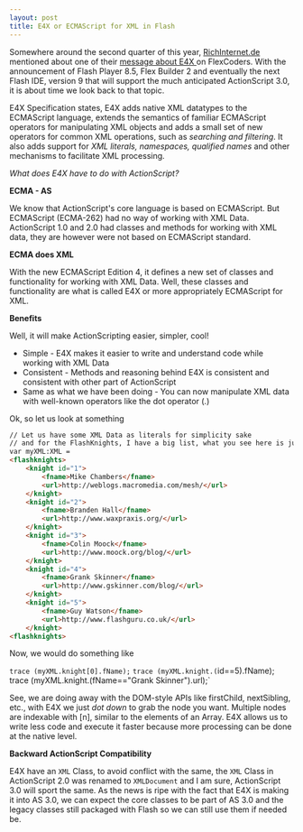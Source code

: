 ```yaml
---
layout: post
title: E4X or ECMAScript for XML in Flash
---
```


Somewhere around the second quarter of this year, [RichInternet.de](http://www.richinternet.de/blog/index.cfm?mode=entry&entry=EE964A78-AB13-4064-4EE3927DD33888B6) mentioned about one of their [message about E4X ](http://groups.yahoo.com/group/flexcoders/message/15305) on FlexCoders. With the announcement of Flash Player 8.5, Flex Builder 2 and eventually the next Flash IDE, version 9 that will support the much anticipated ActionScript 3.0, it is about time we look back to that topic.

E4X Specification states, E4X adds native XML datatypes to the ECMAScript language, extends the semantics of familiar ECMAScript operators for manipulating XML objects and adds a small set of new operators for common XML operations, such as *searching and filtering*. It also adds support for *XML literals, namespaces, qualified names* and other mechanisms to facilitate XML processing.

*What does E4X have to do with ActionScript?*

__ECMA - AS__

We know that ActionScript's core language is based on ECMAScript. But ECMAScript (ECMA-262) had no way of working with XML Data. ActionScript 1.0 and 2.0 had classes and methods for working with XML data, they are however were not based on ECMAScript standard.

__ECMA does XML__

With the new ECMAScript Edition 4, it defines a new set of classes and functionality for working with XML Data. Well, these classes and functionality are what is called E4X or more appropriately ECMAScript for XML.

__Benefits__

Well, it will make ActionScripting easier, simpler, cool!

* Simple - E4X makes it easier to write and understand code while working with XML Data
* Consistent - Methods and reasoning behind E4X is consistent and consistent with other part of ActionScript
* Same as what we have been doing - You can now manipulate XML data with well-known operators like the dot operator (.)

Ok, so let us look at something

```html
// Let us have some XML Data as literals for simplicity sake
// and for the FlashKnights, I have a big list, what you see here is just the beginning, ;-)
var myXML:XML =
<flashknights>
	<knight id="1">
		<fname>Mike Chambers</fname>
		<url>http://weblogs.macromedia.com/mesh/</url>
	</knight>
	<knight id="2">
		<fname>Branden Hall</fname>
		<url>http://www.waxpraxis.org/</url>
	</knight>
	<knight id="3">
		<fname>Colin Moock</fname>
		<url>http://www.moock.org/blog/</url>
	</knight>
	<knight id="4">
		<fname>Grank Skinner</fname>
		<url>http://www.gskinner.com/blog/</url>
	</knight>
	<knight id="5">
		<fname>Guy Watson</fname>
		<url>http://www.flashguru.co.uk/</url>
	</knight>
<flashknights>
```

Now, we would do something like

`trace (myXML.knight[0].fName);`
`trace (myXML.knight.(`id==5).fName);`
`trace (myXML.knight.(fName=="Grank Skinner").url);`

See, we are doing away with the DOM-style APIs like firstChild, nextSibling, etc., with E4X we just *dot down* to grab the node you want. Multiple nodes are indexable with [n], similar to the elements of an Array. E4X allows us to write less code and execute it faster because more processing can be done at the native level.

__Backward ActionScript Compatibility__

E4X have an `XML` Class, to avoid conflict with the same, the `XML` Class in ActionScript 2.0 was renamed to `XMLDocument` and I am sure, ActionScript 3.0 will sport the same. As the news is ripe with the fact that E4X is making it into AS 3.0, we can expect the core classes to be part of AS 3.0 and the legacy classes still packaged with Flash so we can still use them if needed be.